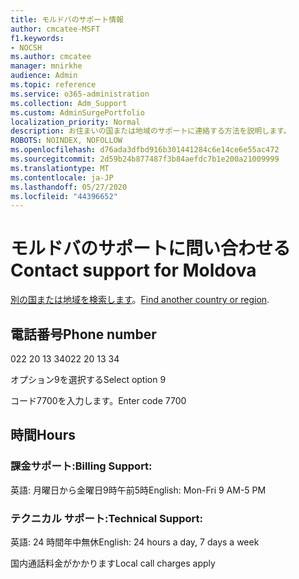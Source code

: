 ```yaml
---
title: モルドバのサポート情報
author: cmcatee-MSFT
f1.keywords:
- NOCSH
ms.author: cmcatee
manager: mnirkhe
audience: Admin
ms.topic: reference
ms.service: o365-administration
ms.collection: Adm_Support
ms.custom: AdminSurgePortfolio
localization_priority: Normal
description: お住まいの国または地域のサポートに連絡する方法を説明します。
ROBOTS: NOINDEX, NOFOLLOW
ms.openlocfilehash: d76ada3dfbd916b301441284c6e14ce6e55ac472
ms.sourcegitcommit: 2d59b24b877487f3b84aefdc7b1e200a21009999
ms.translationtype: MT
ms.contentlocale: ja-JP
ms.lasthandoff: 05/27/2020
ms.locfileid: "44396652"
---
```

# <a name="contact-support-for-moldova"></a><span data-ttu-id="45c2b-103">モルドバのサポートに問い合わせる</span><span class="sxs-lookup"><span data-stu-id="45c2b-103">Contact support for Moldova</span></span>

<span data-ttu-id="45c2b-104">[別の国または地域を検索します](../contact-support-for-business-products.md)。</span><span class="sxs-lookup"><span data-stu-id="45c2b-104">[Find another country or region](../contact-support-for-business-products.md).</span></span>

## <a name="phone-number"></a><span data-ttu-id="45c2b-105">電話番号</span><span class="sxs-lookup"><span data-stu-id="45c2b-105">Phone number</span></span>
<span data-ttu-id="45c2b-106">022 20 13 34</span><span class="sxs-lookup"><span data-stu-id="45c2b-106">022 20 13 34</span></span>

<span data-ttu-id="45c2b-107">オプション9を選択する</span><span class="sxs-lookup"><span data-stu-id="45c2b-107">Select option 9</span></span>

<span data-ttu-id="45c2b-108">コード7700を入力します。</span><span class="sxs-lookup"><span data-stu-id="45c2b-108">Enter code 7700</span></span>

## <a name="hours"></a><span data-ttu-id="45c2b-109">時間</span><span class="sxs-lookup"><span data-stu-id="45c2b-109">Hours</span></span>
### <a name="billing-support"></a><span data-ttu-id="45c2b-110">課金サポート:</span><span class="sxs-lookup"><span data-stu-id="45c2b-110">Billing Support:</span></span>

<span data-ttu-id="45c2b-111">英語: 月曜日から金曜日9時午前5時</span><span class="sxs-lookup"><span data-stu-id="45c2b-111">English: Mon-Fri 9 AM-5 PM</span></span>

### <a name="technical-support"></a><span data-ttu-id="45c2b-112">テクニカル サポート:</span><span class="sxs-lookup"><span data-stu-id="45c2b-112">Technical Support:</span></span>

<span data-ttu-id="45c2b-113">英語: 24 時間年中無休</span><span class="sxs-lookup"><span data-stu-id="45c2b-113">English: 24 hours a day, 7 days a week</span></span>

<span data-ttu-id="45c2b-114">国内通話料金がかかります</span><span class="sxs-lookup"><span data-stu-id="45c2b-114">Local call charges apply</span></span>
